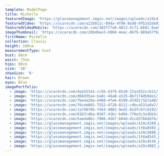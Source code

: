 ```yaml
---
template: ModelPage
title: Michelle
featuredImage: 'https://glassmanagement.imgix.net/images/uploads/a19i4399_preview.jpg'
featuredVideo: 'https://ucarecdn.com/a22b811c-09da-4f00-8ad8-9fb1d2de92e5/'
featuredVideoMobile: 'https://ucarecdn.com/382ff7a9-4813-4c71-bb81-6ae9dcedd2ea/'
imageThumbnail: 'https://ucarecdn.com/28b4bee3-b968-4eac-8b79-889a57f62c92/'
firstName: Michelle
collection: Classic
height: 168cm
measurementType: bust
bust: 88cm
waist: 73cm
hips: 88cm
size: '10'
shoeSize: '8'
hair: Brown
eyes: Blue
imagePortfolio:
  - image: 'https://ucarecdn.com/da2e53d1-cc5b-4379-85a9-15ac832ccb21/'
  - image: 'https://ucarecdn.com/d68d35ae-ba0c-49a8-a525-8b7174db9de1/'
  - image: 'https://ucarecdn.com/7be4a20a-e980-4fe6-8199-d7dd171b7a40/'
  - image: 'https://ucarecdn.com/76ceb801-7552-4720-8111-cdbca531a9a7/'
  - image: 'https://ucarecdn.com/1a7d6f8b-f443-4082-9ed1-02dfcb7c8192/'
  - image: 'https://ucarecdn.com/61b7cd6a-03d7-41bc-b404-7f6e3c3a3bb3/'
  - image: 'https://ucarecdn.com/5aeda8bc-7966-4567-b04d-d1cd37bbdd76/'
  - image: 'https://glassmanagement.imgix.net/images/uploads/a19i4399_preview.jpg'
  - image: 'https://glassmanagement.imgix.net/images/uploads/1t0a8503_preview.jpg'
  - image: 'https://glassmanagement.imgix.net/images/uploads/a19i5088_preview.jpg'
  - image: 'https://glassmanagement.imgix.net/images/uploads/1t0a8543_preview.jpg'
  - image: 'https://glassmanagement.imgix.net/images/uploads/a19i4536_preview.jpg'
  - image: 'https://glassmanagement.imgix.net/images/uploads/a19i4803_preview.jpg'
---
```


